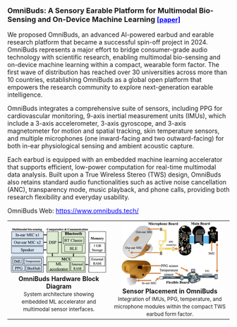 <h3 id="omnibuds" short-label = "OmniBuds: Multimodal Sensing"> OmniBuds: A Sensory Earable Platform for Multimodal Bio-Sensing and On-Device Machine Learning
<a href="https://arxiv.org/abs/2410.04775" style="color: blue; font-size: 0.9em;">[paper]</a>
</h3>

We proposed OmniBuds, an advanced AI-powered earbud and earable research platform that became a successful spin-off project in 2024. OmniBuds represents a major effort to bridge consumer-grade audio technology with scientific research, enabling multimodal bio-sensing and on-device machine learning within a compact, wearable form factor. The first wave of distribution has reached over 30 universities across more than 10 countries, establishing OmniBuds as a global open platform that empowers the research community to explore next-generation earable intelligence.

OmniBuds integrates a comprehensive suite of sensors, including PPG for cardiovascular monitoring, 9-axis inertial measurement units (IMUs), which include a 3-axis accelerometer, 3-axis gyroscope, and 3-axis magnetometer for motion and spatial tracking, skin temperature sensors, and multiple microphones (one inward-facing and two outward-facing) for both in-ear physiological sensing and ambient acoustic capture.

Each earbud is equipped with an embedded machine learning accelerator that supports efficient, low-power computation for real-time multimodal data analysis.
Built upon a True Wireless Stereo (TWS) design, OmniBuds also retains standard audio functionalities such as active noise cancellation (ANC), transparency mode, music playback, and phone calls, providing both research flexibility and everyday usability.


<p>
OmniBuds Web: <a href="https://www.omnibuds.tech/" style="color:blue;">https://www.omnibuds.tech/</a><br>
</p>

<table style="text-align:center; margin:auto;">
<tr>

<td>
<a href="/assets/paper_img/OmniBuds/HW.png">
    <img src="/assets/paper_img/OmniBuds/HW.png" style="width:35vw; border-radius:8px;"/>
</a>
<div><b>OmniBuds Hardware Block Diagram</b><br><small>System architecture showing embedded ML accelerator and multimodal sensor interfaces.</small></div>
</td>

<td>
<a href="/assets/paper_img/OmniBuds/System.jpg">
    <img src="/assets/paper_img/OmniBuds/System.jpg" style="width:23vw; border-radius:8px;"/>
</a>
<div><b>Sensor Placement in OmniBuds</b><br><small>Integration of IMUs, PPG, temperature, and microphone modules within the compact TWS earbud form factor.</small></div>
</td>

</tr>
</table>
